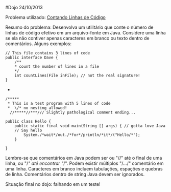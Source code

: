#Dojo 24/10/2013

Problema utilizado: [Contando Linhas de Código](http://dojopuzzles.com/problemas/exibe/contando-linhas-de-codigo/ "DojoPuzzles")

Resumo do problema: 
Desenvolva um utilitário que conte o número de linhas de código efetivo em um arquivo-fonte em Java. Considere uma linha se ela não contiver apenas caracteres em branco ou texto dentro de comentários. Alguns exemplos:


	// This file contains 3 lines of code  
	public interface Dave {  
		/**
 		* count the number of lines in a file
		*/
   		int countLines(File inFile); // not the real signature!
	}

-

	/*****
	 * This is a test program with 5 lines of code
  	 *  \/* no nesting allowed!
	  //*****//***/// Slightly pathological comment ending...
	
	public class Hello {
		public static final void main(String [] args) { // gotta love Java
		// Say hello
			System./*wait*/out./*for*/println/*it*/("Hello/*");
		}

	}


Lembre-se que comentários em Java podem ser ou "//" até o final de uma linha, ou "/*" até encontrar "*/". Podem existir múltiplos "/*...*/" comentário em uma linha. Caracteres em branco incluem tabulações, espações e quebras de linha. Comentários dentro de string Java devem ser ignorados.

Situação final no dojo: falhando em um teste!